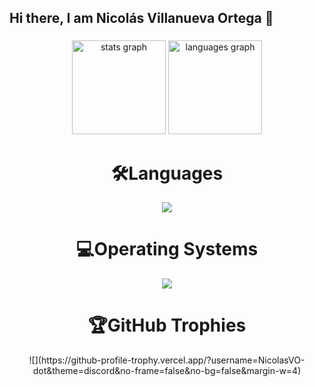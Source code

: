 ## Hi there, I am Nicolás Villanueva Ortega 👋

<!--
**NicolasVO-dot/NicolasVO-dot** is a ✨ _special_ ✨ repository because its `README.md` (this file) appears on your GitHub profile.

Here are some ideas to get you started:

- 🔭 I’m currently working on ...
- 🌱 I’m currently learning ...
- 👯 I’m looking to collaborate on ...
- 🤔 I’m looking for help with ...
- 💬 Ask me about ...
- 📫 How to reach me: ...
- 😄 Pronouns: ...
- ⚡ Fun fact: ...
-->

###

<div align="center">
  <img src="https://github-readme-stats.vercel.app/api?username=NicolasVO-dot&hide_title=false&hide_rank=false&show_icons=true&include_all_commits=true&count_private=true&disable_animations=false&theme=github_dark&locale=es&hide_border=false" height="150" alt="stats graph"  />
  <img src="https://github-readme-stats.vercel.app/api/top-langs?username=NicolasVO-dot&locale=es&hide_title=false&layout=compact&card_width=320&langs_count=5&theme=github_dark&hide_border=false" height="150" alt="languages graph"  />
</div>


###

###

<div align="Center">
<h1>🛠️Languages</h1>

<img src="https://skillicons.dev/icons?i=python,java,c"/>

</div>

###

###

<div align="Center">
<h1>💻Operating Systems</h1>

<img src="https://skillicons.dev/icons?i=windows,linux,ubuntu"/>

</div>

###

###

<div align="Center">
<h1>🏆GitHub Trophies</h1>
![](https://github-profile-trophy.vercel.app/?username=NicolasVO-dot&theme=discord&no-frame=false&no-bg=false&margin-w=4)

###

